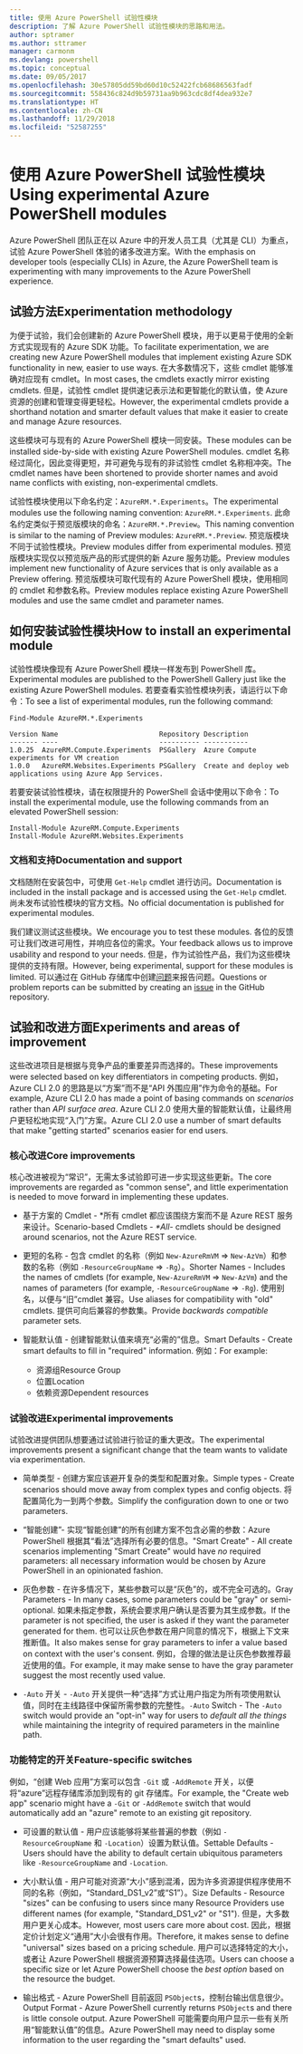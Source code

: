 ```yaml
---
title: 使用 Azure PowerShell 试验性模块
description: 了解 Azure PowerShell 试验性模块的思路和用法。
author: sptramer
ms.author: sttramer
manager: carmonm
ms.devlang: powershell
ms.topic: conceptual
ms.date: 09/05/2017
ms.openlocfilehash: 30e57805dd59bd60d10c52422fcb68686563fadf
ms.sourcegitcommit: 558436c824d9b59731aa9b963cdc8df4dea932e7
ms.translationtype: HT
ms.contentlocale: zh-CN
ms.lasthandoff: 11/29/2018
ms.locfileid: "52587255"
---
```

# <a name="using-experimental-azure-powershell-modules"></a><span data-ttu-id="030ba-103">使用 Azure PowerShell 试验性模块</span><span class="sxs-lookup"><span data-stu-id="030ba-103">Using experimental Azure PowerShell modules</span></span>

<span data-ttu-id="030ba-104">Azure PowerShell 团队正在以 Azure 中的开发人员工具（尤其是 CLI）为重点，试验 Azure PowerShell 体验的诸多改进方案。</span><span class="sxs-lookup"><span data-stu-id="030ba-104">With the emphasis on developer tools (especially CLIs) in Azure, the Azure PowerShell team is experimenting with many improvements to the Azure PowerShell experience.</span></span>

## <a name="experimentation-methodology"></a><span data-ttu-id="030ba-105">试验方法</span><span class="sxs-lookup"><span data-stu-id="030ba-105">Experimentation methodology</span></span>

<span data-ttu-id="030ba-106">为便于试验，我们会创建新的 Azure PowerShell 模块，用于以更易于使用的全新方式实现现有的 Azure SDK 功能。</span><span class="sxs-lookup"><span data-stu-id="030ba-106">To facilitate experimentation, we are creating new Azure PowerShell modules that implement existing Azure SDK functionality in new, easier to use ways.</span></span> <span data-ttu-id="030ba-107">在大多数情况下，这些 cmdlet 能够准确对应现有 cmdlet。</span><span class="sxs-lookup"><span data-stu-id="030ba-107">In most cases, the cmdlets exactly mirror existing cmdlets.</span></span> <span data-ttu-id="030ba-108">但是，试验性 cmdlet 提供速记表示法和更智能化的默认值，使 Azure 资源的创建和管理变得更轻松。</span><span class="sxs-lookup"><span data-stu-id="030ba-108">However, the experimental cmdlets provide a shorthand notation and smarter default values that make it easier to create and manage Azure resources.</span></span>

<span data-ttu-id="030ba-109">这些模块可与现有的 Azure PowerShell 模块一同安装。</span><span class="sxs-lookup"><span data-stu-id="030ba-109">These modules can be installed side-by-side with existing Azure PowerShell modules.</span></span> <span data-ttu-id="030ba-110">cmdlet 名称经过简化，因此变得更短，并可避免与现有的非试验性 cmdlet 名称相冲突。</span><span class="sxs-lookup"><span data-stu-id="030ba-110">The cmdlet names have been shortened to provide shorter names and avoid name conflicts with existing, non-experimental cmdlets.</span></span>

<span data-ttu-id="030ba-111">试验性模块使用以下命名约定：`AzureRM.*.Experiments`。</span><span class="sxs-lookup"><span data-stu-id="030ba-111">The experimental modules use the following naming convention: `AzureRM.*.Experiments`.</span></span> <span data-ttu-id="030ba-112">此命名约定类似于预览版模块的命名：`AzureRM.*.Preview`。</span><span class="sxs-lookup"><span data-stu-id="030ba-112">This naming convention is similar to the naming of Preview modules: `AzureRM.*.Preview`.</span></span> <span data-ttu-id="030ba-113">预览版模块不同于试验性模块。</span><span class="sxs-lookup"><span data-stu-id="030ba-113">Preview modules differ from experimental modules.</span></span> <span data-ttu-id="030ba-114">预览版模块实现仅以预览版产品的形式提供的新 Azure 服务功能。</span><span class="sxs-lookup"><span data-stu-id="030ba-114">Preview modules implement new functionality of Azure services that is only available as a Preview offering.</span></span> <span data-ttu-id="030ba-115">预览版模块可取代现有的 Azure PowerShell 模块，使用相同的 cmdlet 和参数名称。</span><span class="sxs-lookup"><span data-stu-id="030ba-115">Preview modules replace existing Azure PowerShell modules and use the same cmdlet and parameter names.</span></span>

## <a name="how-to-install-an-experimental-module"></a><span data-ttu-id="030ba-116">如何安装试验性模块</span><span class="sxs-lookup"><span data-stu-id="030ba-116">How to install an experimental module</span></span>

<span data-ttu-id="030ba-117">试验性模块像现有 Azure PowerShell 模块一样发布到 PowerShell 库。</span><span class="sxs-lookup"><span data-stu-id="030ba-117">Experimental modules are published to the PowerShell Gallery just like the existing Azure PowerShell modules.</span></span> <span data-ttu-id="030ba-118">若要查看实验性模块列表，请运行以下命令：</span><span class="sxs-lookup"><span data-stu-id="030ba-118">To see a list of experimental modules, run the following command:</span></span>

```powershell-interactive
Find-Module AzureRM.*.Experiments
```

```Output
Version Name                         Repository Description
------- ----                         ---------- -----------
1.0.25  AzureRM.Compute.Experiments  PSGallery  Azure Compute experiments for VM creation
1.0.0   AzureRM.Websites.Experiments PSGallery  Create and deploy web applications using Azure App Services.
```

<span data-ttu-id="030ba-119">若要安装试验性模块，请在权限提升的 PowerShell 会话中使用以下命令：</span><span class="sxs-lookup"><span data-stu-id="030ba-119">To install the experimental module, use the following commands from an elevated PowerShell session:</span></span>

```powershell-interactive
Install-Module AzureRM.Compute.Experiments
Install-Module AzureRM.Websites.Experiments
```

### <a name="documentation-and-support"></a><span data-ttu-id="030ba-120">文档和支持</span><span class="sxs-lookup"><span data-stu-id="030ba-120">Documentation and support</span></span>

<span data-ttu-id="030ba-121">文档随附在安装包中，可使用 `Get-Help` cmdlet 进行访问。</span><span class="sxs-lookup"><span data-stu-id="030ba-121">Documentation is included in the install package and is accessed using the `Get-Help` cmdlet.</span></span> <span data-ttu-id="030ba-122">尚未发布试验性模块的官方文档。</span><span class="sxs-lookup"><span data-stu-id="030ba-122">No official documentation is published for experimental modules.</span></span>

<span data-ttu-id="030ba-123">我们建议测试这些模块。</span><span class="sxs-lookup"><span data-stu-id="030ba-123">We encourage you to test these modules.</span></span> <span data-ttu-id="030ba-124">各位的反馈可让我们改进可用性，并响应各位的需求。</span><span class="sxs-lookup"><span data-stu-id="030ba-124">Your feedback allows us to improve usability and respond to your needs.</span></span> <span data-ttu-id="030ba-125">但是，作为试验性产品，我们为这些模块提供的支持有限。</span><span class="sxs-lookup"><span data-stu-id="030ba-125">However, being experimental, support for these modules is limited.</span></span> <span data-ttu-id="030ba-126">可以通过在 GitHub 存储库中创建[问题](https://github.com/Azure/azure-powershell/issues)来报告问题。</span><span class="sxs-lookup"><span data-stu-id="030ba-126">Questions or problem reports can be submitted by creating an [issue](https://github.com/Azure/azure-powershell/issues) in the GitHub repository.</span></span>

## <a name="experiments-and-areas-of-improvement"></a><span data-ttu-id="030ba-127">试验和改进方面</span><span class="sxs-lookup"><span data-stu-id="030ba-127">Experiments and areas of improvement</span></span>

<span data-ttu-id="030ba-128">这些改进项目是根据与竞争产品的重要差异而选择的。</span><span class="sxs-lookup"><span data-stu-id="030ba-128">These improvements were selected based on key differentiators in competing products.</span></span> <span data-ttu-id="030ba-129">例如，Azure CLI 2.0 的思路是以“方案”而不是“API 外围应用”作为命令的基础。</span><span class="sxs-lookup"><span data-stu-id="030ba-129">For example, Azure CLI 2.0 has made a point of basing commands on _scenarios_ rather than _API surface area_.</span></span>
<span data-ttu-id="030ba-130">Azure CLI 2.0 使用大量的智能默认值，让最终用户更轻松地实现“入门”方案。</span><span class="sxs-lookup"><span data-stu-id="030ba-130">Azure CLI 2.0 use a number of smart defaults that make "getting started" scenarios easier for end users.</span></span>

### <a name="core-improvements"></a><span data-ttu-id="030ba-131">核心改进</span><span class="sxs-lookup"><span data-stu-id="030ba-131">Core improvements</span></span>

<span data-ttu-id="030ba-132">核心改进被视为“常识”，无需太多试验即可进一步实现这些更新。</span><span class="sxs-lookup"><span data-stu-id="030ba-132">The core improvements are regarded as "common sense", and little experimentation is needed to move forward in implementing these updates.</span></span>

- <span data-ttu-id="030ba-133">基于方案的 Cmdlet - \*所有 cmdlet 都应该围绕方案而不是 Azure REST 服务来设计。</span><span class="sxs-lookup"><span data-stu-id="030ba-133">Scenario-based Cmdlets - <em>\*All</em>- cmdlets should be designed around scenarios, not the Azure REST service.</span></span>

- <span data-ttu-id="030ba-134">更短的名称 - 包含 cmdlet 的名称（例如 `New-AzureRmVM` => `New-AzVm`）和参数的名称（例如 `-ResourceGroupName` => `-Rg`）。</span><span class="sxs-lookup"><span data-stu-id="030ba-134">Shorter Names - Includes the names of cmdlets (for example, `New-AzureRmVM` => `New-AzVm`) and the names of parameters (for example, `-ResourceGroupName` => `-Rg`).</span></span> <span data-ttu-id="030ba-135">使用别名，以便与“旧”cmdlet 兼容。</span><span class="sxs-lookup"><span data-stu-id="030ba-135">Use aliases for compatibility with "old" cmdlets.</span></span> <span data-ttu-id="030ba-136">提供可向后兼容的参数集。</span><span class="sxs-lookup"><span data-stu-id="030ba-136">Provide _backwards compatible_ parameter sets.</span></span>

- <span data-ttu-id="030ba-137">智能默认值 - 创建智能默认值来填充“必需的”信息。</span><span class="sxs-lookup"><span data-stu-id="030ba-137">Smart Defaults - Create smart defaults to fill in "required" information.</span></span> <span data-ttu-id="030ba-138">例如：</span><span class="sxs-lookup"><span data-stu-id="030ba-138">For example:</span></span>
  - <span data-ttu-id="030ba-139">资源组</span><span class="sxs-lookup"><span data-stu-id="030ba-139">Resource Group</span></span>
  - <span data-ttu-id="030ba-140">位置</span><span class="sxs-lookup"><span data-stu-id="030ba-140">Location</span></span>
  - <span data-ttu-id="030ba-141">依赖资源</span><span class="sxs-lookup"><span data-stu-id="030ba-141">Dependent resources</span></span>

### <a name="experimental-improvements"></a><span data-ttu-id="030ba-142">试验改进</span><span class="sxs-lookup"><span data-stu-id="030ba-142">Experimental improvements</span></span>

<span data-ttu-id="030ba-143">试验改进提供团队想要通过试验进行验证的重大更改。</span><span class="sxs-lookup"><span data-stu-id="030ba-143">The experimental improvements present a significant change that the team wants to validate via experimentation.</span></span>

- <span data-ttu-id="030ba-144">简单类型 - 创建方案应该避开复杂的类型和配置对象。</span><span class="sxs-lookup"><span data-stu-id="030ba-144">Simple types - Create scenarios should move away from complex types and config objects.</span></span> <span data-ttu-id="030ba-145">将配置简化为一到两个参数。</span><span class="sxs-lookup"><span data-stu-id="030ba-145">Simplify the configuration down to one or two parameters.</span></span>

- <span data-ttu-id="030ba-146">“智能创建”- 实现“智能创建”的所有创建方案不包含必需的参数：Azure PowerShell 根据其“看法”选择所有必要的信息。</span><span class="sxs-lookup"><span data-stu-id="030ba-146">"Smart Create" - All create scenarios implementing "Smart Create" would have _no_ required parameters: all necessary information would be chosen by Azure PowerShell in an opinionated fashion.</span></span>

- <span data-ttu-id="030ba-147">灰色参数 - 在许多情况下，某些参数可以是“灰色”的，或不完全可选的。</span><span class="sxs-lookup"><span data-stu-id="030ba-147">Gray Parameters - In many cases, some parameters could be "gray" or semi-optional.</span></span> <span data-ttu-id="030ba-148">如果未指定参数，系统会要求用户确认是否要为其生成参数。</span><span class="sxs-lookup"><span data-stu-id="030ba-148">If the parameter is not specified, the user is asked if they want the parameter generated for them.</span></span> <span data-ttu-id="030ba-149">也可以让灰色参数在用户同意的情况下，根据上下文来推断值。</span><span class="sxs-lookup"><span data-stu-id="030ba-149">It also makes sense for gray parameters to infer a value based on context with the user's consent.</span></span>
  <span data-ttu-id="030ba-150">例如，合理的做法是让灰色参数推荐最近使用的值。</span><span class="sxs-lookup"><span data-stu-id="030ba-150">For example, it may make sense to have the gray parameter suggest the most recently used value.</span></span>

- <span data-ttu-id="030ba-151">`-Auto` 开关 - `-Auto` 开关提供一种“选择”方式让用户指定为所有项使用默认值，同时在主线路径中保留所需参数的完整性。</span><span class="sxs-lookup"><span data-stu-id="030ba-151">`-Auto` Switch - The `-Auto` switch would provide an "opt-in" way for users to _default all the things_ while maintaining the integrity of required parameters in the mainline path.</span></span>

### <a name="feature-specific-switches"></a><span data-ttu-id="030ba-152">功能特定的开关</span><span class="sxs-lookup"><span data-stu-id="030ba-152">Feature-specific switches</span></span>

<span data-ttu-id="030ba-153">例如，“创建 Web 应用”方案可以包含 `-Git` 或 `-AddRemote` 开关，以便将“azure”远程存储库添加到现有的 git 存储库。</span><span class="sxs-lookup"><span data-stu-id="030ba-153">For example, the "Create web app" scenario might have a `-Git` or `-AddRemote` switch that would automatically add an "azure" remote to an existing git repository.</span></span>

- <span data-ttu-id="030ba-154">可设置的默认值 - 用户应该能够将某些普遍的参数（例如 `-ResourceGroupName` 和 `-Location`）设置为默认值。</span><span class="sxs-lookup"><span data-stu-id="030ba-154">Settable Defaults - Users should have the ability to default certain ubiquitous parameters like `-ResourceGroupName` and `-Location`.</span></span>

- <span data-ttu-id="030ba-155">大小默认值 - 用户可能对资源“大小”感到混淆，因为许多资源提供程序使用不同的名称（例如，“Standard\_DS1\_v2”或“S1”）。</span><span class="sxs-lookup"><span data-stu-id="030ba-155">Size Defaults - Resource "sizes" can be confusing to users since many Resource Providers use different names (for example, "Standard\_DS1\_v2" or "S1").</span></span> <span data-ttu-id="030ba-156">但是，大多数用户更关心成本。</span><span class="sxs-lookup"><span data-stu-id="030ba-156">However, most users care more about cost.</span></span> <span data-ttu-id="030ba-157">因此，根据定价计划定义“通用”大小会很有作用。</span><span class="sxs-lookup"><span data-stu-id="030ba-157">Therefore, it makes sense to define "universal" sizes based on a pricing schedule.</span></span> <span data-ttu-id="030ba-158">用户可以选择特定的大小，或者让 Azure PowerShell 根据资源预算选择最佳选项。</span><span class="sxs-lookup"><span data-stu-id="030ba-158">Users can choose a specific size or let Azure PowerShell choose the _best option_ based on the resource the budget.</span></span>

- <span data-ttu-id="030ba-159">输出格式 - Azure PowerShell 目前返回 `PSObject`s，控制台输出信息很少。</span><span class="sxs-lookup"><span data-stu-id="030ba-159">Output Format - Azure PowerShell currently returns `PSObject`s and there is little console output.</span></span> <span data-ttu-id="030ba-160">Azure PowerShell 可能需要向用户显示一些有关所用“智能默认值”的信息。</span><span class="sxs-lookup"><span data-stu-id="030ba-160">Azure PowerShell may need to display some information to the user regarding the "smart defaults" used.</span></span>
